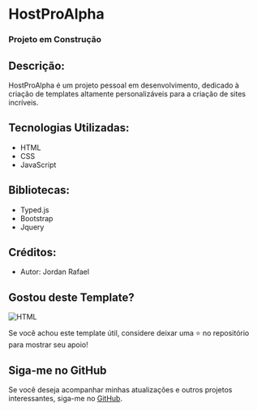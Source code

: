 # HostProAlpha

### Projeto em Construção

## Descrição:

HostProAlpha é um projeto pessoal em desenvolvimento,
dedicado à criação de templates altamente personalizáveis para a criação de sites incríveis.

## Tecnologias Utilizadas:

- HTML
- CSS
- JavaScript

## Bibliotecas:

- Typed.js
- Bootstrap
- Jquery

## Créditos:

- Autor: Jordan Rafael

## Gostou deste Template?

<img  alt="HTML"  style="padding-right:10px;" src="https://github.com/jordanrafaell/HostProAlpha.github.io/assets/61181764/4e28fff7-5449-44e8-9d33-299e38da3360"/>

Se você achou este template útil, considere deixar uma ⭐ no repositório para mostrar seu apoio!

## Siga-me no GitHub

Se você deseja acompanhar minhas atualizações e outros projetos interessantes, siga-me no [GitHub](https://github.com/jordanrafaell).
